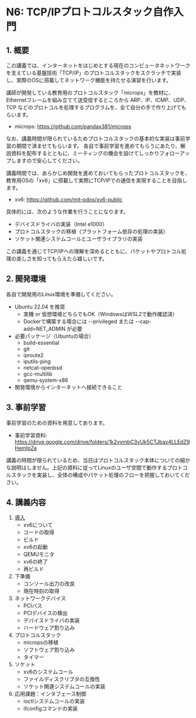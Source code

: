 # N6: TCP/IPプロトコルスタック自作入門

## 1. 概要

この講義では、インターネットをはじめとする現在のコンピュータネットワークを支えている基盤技術「TCP/IP」のプロトコルスタックをスクラッチで実装し、実際のOSに搭載してネットワーク機能を持たせる演習を行います。

講師が開発している教育用のプロトコルスタック「microps」を教材に、Ethernetフレームを組み立てて送受信するところから ARP、IP、ICMP、UDP、TCP などのプロトコルを処理するプログラムを、全て自分の手で作り上げてもらいます。

+ microps: https://github.com/pandax381/microps

なお、講義時間が限られているためプロトコルスタックの基本的な実装は事前学習の期間で済ませてもらいます。
各自で事前学習を進めてもらうにあたり、解説資料を配布するとともに、ミーティングの機会を設けてしっかりフォローアップしますので安心してください。

講義時間では、あらかじめ開発を進めておいてもらったプロトコルスタックを、教育用OSの「xv6」に搭載して実際にTCP/IPでの通信を実現することを目指します。

+ xv6: https://github.com/mit-pdos/xv6-public

具体的には、次のような作業を行うことになります。

- デバイスドライバの実装（Intel e1000）
- プロトコルスタックの移植（プラットフォーム依存の処理の実装）
- ソケット関連システムコールとユーザライブラリの実装

この講義を通じてTCP/IPへの理解を深めるとともに、パケットやプロトコル処理の楽しさを知ってもらえたら嬉しいです。

## 2. 開発環境

各自で開発用のLinux環境を準備してください。

- Ubuntu 22.04 を推奨
    - 実機 or 仮想環境どちらでもOK（WindowsはWSL2で動作確認済）
    - Dockerで構築する場合には --privileged または --cap-add=NET_ADMIN が必要
- 必要パッケージ（Ubuntuの場合）
    - build-essential
    - git
    - iproute2
    - iputils-ping
    - netcat-openbsd
    - gcc-multilib
    - qemu-system-x86
- 開発環境からインターネットへ接続できること


## 3. 事前学習

事前学習のための資料を用意してあります。

+ 事前学習資料: https://drive.google.com/drive/folders/1k2vymbC3vUk5CTJbay4LLEdZ9HemIpZe

講義の時間が限られているため、当日はプロトコルスタック本体についての細かな説明はしません。上記の資料に従ってLinuxのユーザ空間で動作するプロトコルスタックを実装し、全体の構成やパケット処理のフローを把握しておいてください。

## 4. 講義内容

1. [導入](01.md)
    - xv6について
    - コードの取得
    - ビルド
    - xv6の起動
    - QEMUモニタ
    - xv6の終了
    - 再ビルド
2. 下準備
    - コンソール出力の改良
    - 現在時刻の取得
3. ネットワークデバイス
    - PCIバス
    - PCIデバイスの検出
    - デバイスドライバの実装
    - ハードウェア割り込み
4. プロトコルスタック
    - micropsの移植
    - ソフトウェア割り込み
    - タイマー
5. ソケット
    - xv6のシステムコール
    - ファイルディスクリプタの互換性
    - ソケット関連システムコールの実装
6. 応用課題：インタフェース制御
    - ioctlシステムコールの実装
    - ifconfigコマンドの実装